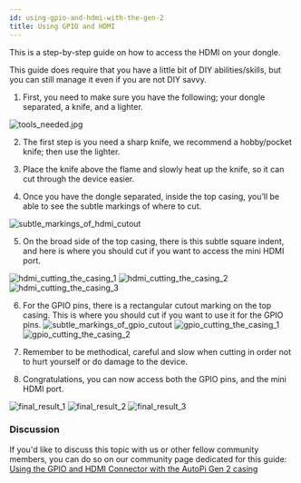 ```yaml
---
id: using-gpio-and-hdmi-with-the-gen-2
title: Using GPIO and HDMI
---
```


This is a step-by-step guide on how to access the HDMI on your dongle. 

This guide does require that you have a little bit of DIY abilities/skills, but you can still manage it even if you are not DIY savvy. 

1. First, you need to make sure you have the following; your dongle separated, a knife, and a lighter.

![tools_needed.jpg](/img//hardware/legacy_devices/autopi_dongle/using_gpio_and_hdmi_with_the_gen_2/tools_needed.jpg)

2. The first step is you need a sharp knife, we recommend a hobby/pocket knife; then use the lighter. 

3. Place the knife above the flame and slowly heat up the knife, so it can cut through the device easier. 

4. Once you have the dongle separated, inside the top casing, you’ll be able to see the subtle markings of where to cut.

![subtle_markings_of_hdmi_cutout](/img//hardware/legacy_devices/autopi_dongle/using_gpio_and_hdmi_with_the_gen_2/subtle_markings_of_hdmi_cutout.jpg)

5. On the broad side of the top casing, there is this subtle square indent, and here is where you should cut if you want to access the mini HDMI port.  

![hdmi_cutting_the_casing_1](/img//hardware/legacy_devices/autopi_dongle/using_gpio_and_hdmi_with_the_gen_2/hdmi_cutting_the_casing_1.jpg)
![hdmi_cutting_the_casing_2](/img//hardware/legacy_devices/autopi_dongle/using_gpio_and_hdmi_with_the_gen_2/hdmi_cutting_the_casing_2.jpg)
![hdmi_cutting_the_casing_3](/img//hardware/legacy_devices/autopi_dongle/using_gpio_and_hdmi_with_the_gen_2/hdmi_cutting_the_casing_3.jpg)

6. For the GPIO pins, there is a rectangular cutout marking on the top casing. This is where you should cut if you want to use it for the GPIO pins. 
![subtle_markings_of_gpio_cutout](/img//hardware/legacy_devices/autopi_dongle/using_gpio_and_hdmi_with_the_gen_2/subtle_markings_of_gpio_cutout.jpg)
![gpio_cutting_the_casing_1](/img//hardware/legacy_devices/autopi_dongle/using_gpio_and_hdmi_with_the_gen_2/gpio_cutting_the_casing_1.jpg)
![gpio_cutting_the_casing_2](/img//hardware/legacy_devices/autopi_dongle/using_gpio_and_hdmi_with_the_gen_2/gpio_cutting_the_casing_2.jpg)

7. Remember to be methodical, careful and slow when cutting in order not to hurt yourself or do damage to the device. 

8. Congratulations, you can now access both the GPIO pins, and the mini HDMI port.

![final_result_1](/img//hardware/legacy_devices/autopi_dongle/using_gpio_and_hdmi_with_the_gen_2/final_result_1.jpg)
![final_result_2](/img//hardware/legacy_devices/autopi_dongle/using_gpio_and_hdmi_with_the_gen_2/final_result_2.jpg)
![final_result_3](/img//hardware/legacy_devices/autopi_dongle/using_gpio_and_hdmi_with_the_gen_2/final_result_3.jpg)

### Discussion

If you'd like to discuss this topic with us or other fellow community members, you can do so on our community page dedicated for this guide:
[Using the GPIO and HDMI Connector with the AutoPi Gen 2 casing](https://community.autopi.io/t/using-the-gpio-and-hdmi-connector-with-the-autopi-gen-2-casing/374)
